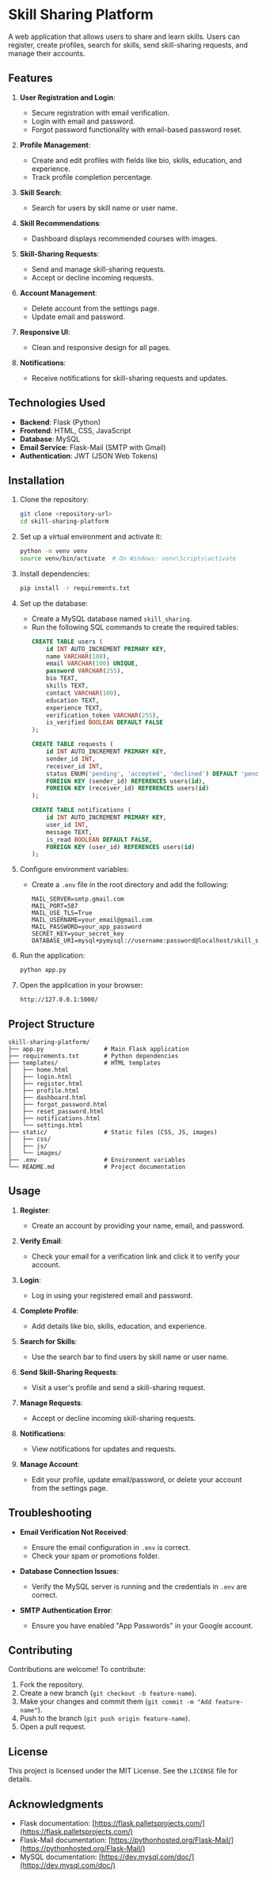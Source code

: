 # Skill Sharing Platform

A web application that allows users to share and learn skills. Users can register, create profiles, search for skills, send skill-sharing requests, and manage their accounts.

## Features

1. **User Registration and Login**:
   - Secure registration with email verification.
   - Login with email and password.
   - Forgot password functionality with email-based password reset.

2. **Profile Management**:
   - Create and edit profiles with fields like bio, skills, education, and experience.
   - Track profile completion percentage.

3. **Skill Search**:
   - Search for users by skill name or user name.

4. **Skill Recommendations**:
   - Dashboard displays recommended courses with images.

5. **Skill-Sharing Requests**:
   - Send and manage skill-sharing requests.
   - Accept or decline incoming requests.

6. **Account Management**:
   - Delete account from the settings page.
   - Update email and password.

7. **Responsive UI**:
   - Clean and responsive design for all pages.

8. **Notifications**:
   - Receive notifications for skill-sharing requests and updates.

## Technologies Used

- **Backend**: Flask (Python)
- **Frontend**: HTML, CSS, JavaScript
- **Database**: MySQL
- **Email Service**: Flask-Mail (SMTP with Gmail)
- **Authentication**: JWT (JSON Web Tokens)

## Installation

1. Clone the repository:
   ```bash
   git clone <repository-url>
   cd skill-sharing-platform
   ```

2. Set up a virtual environment and activate it:
   ```bash
   python -m venv venv
   source venv/bin/activate  # On Windows: venv\Scripts\activate
   ```

3. Install dependencies:
   ```bash
   pip install -r requirements.txt
   ```

4. Set up the database:
   - Create a MySQL database named `skill_sharing`.
   - Run the following SQL commands to create the required tables:
     ```sql
     CREATE TABLE users (
         id INT AUTO_INCREMENT PRIMARY KEY,
         name VARCHAR(100),
         email VARCHAR(100) UNIQUE,
         password VARCHAR(255),
         bio TEXT,
         skills TEXT,
         contact VARCHAR(100),
         education TEXT,
         experience TEXT,
         verification_token VARCHAR(255),
         is_verified BOOLEAN DEFAULT FALSE
     );

     CREATE TABLE requests (
         id INT AUTO_INCREMENT PRIMARY KEY,
         sender_id INT,
         receiver_id INT,
         status ENUM('pending', 'accepted', 'declined') DEFAULT 'pending',
         FOREIGN KEY (sender_id) REFERENCES users(id),
         FOREIGN KEY (receiver_id) REFERENCES users(id)
     );

     CREATE TABLE notifications (
         id INT AUTO_INCREMENT PRIMARY KEY,
         user_id INT,
         message TEXT,
         is_read BOOLEAN DEFAULT FALSE,
         FOREIGN KEY (user_id) REFERENCES users(id)
     );
     ```

5. Configure environment variables:
   - Create a `.env` file in the root directory and add the following:
     ```
     MAIL_SERVER=smtp.gmail.com
     MAIL_PORT=587
     MAIL_USE_TLS=True
     MAIL_USERNAME=your_email@gmail.com
     MAIL_PASSWORD=your_app_password
     SECRET_KEY=your_secret_key
     DATABASE_URI=mysql+pymysql://username:password@localhost/skill_sharing
     ```

6. Run the application:
   ```bash
   python app.py
   ```

7. Open the application in your browser:
   ```
   http://127.0.0.1:5000/
   ```

## Project Structure

```
skill-sharing-platform/
├── app.py                 # Main Flask application
├── requirements.txt       # Python dependencies
├── templates/             # HTML templates
│   ├── home.html
│   ├── login.html
│   ├── register.html
│   ├── profile.html
│   ├── dashboard.html
│   ├── forgot_password.html
│   ├── reset_password.html
│   ├── notifications.html
│   └── settings.html
├── static/                # Static files (CSS, JS, images)
│   ├── css/
│   ├── js/
│   └── images/
├── .env                   # Environment variables
└── README.md              # Project documentation
```

## Usage

1. **Register**:
   - Create an account by providing your name, email, and password.

2. **Verify Email**:
   - Check your email for a verification link and click it to verify your account.

3. **Login**:
   - Log in using your registered email and password.

4. **Complete Profile**:
   - Add details like bio, skills, education, and experience.

5. **Search for Skills**:
   - Use the search bar to find users by skill name or user name.

6. **Send Skill-Sharing Requests**:
   - Visit a user's profile and send a skill-sharing request.

7. **Manage Requests**:
   - Accept or decline incoming skill-sharing requests.

8. **Notifications**:
   - View notifications for updates and requests.

9. **Manage Account**:
   - Edit your profile, update email/password, or delete your account from the settings page.

## Troubleshooting

- **Email Verification Not Received**:
  - Ensure the email configuration in `.env` is correct.
  - Check your spam or promotions folder.

- **Database Connection Issues**:
  - Verify the MySQL server is running and the credentials in `.env` are correct.

- **SMTP Authentication Error**:
  - Ensure you have enabled "App Passwords" in your Google account.

## Contributing

Contributions are welcome! To contribute:

1. Fork the repository.
2. Create a new branch (`git checkout -b feature-name`).
3. Make your changes and commit them (`git commit -m "Add feature-name"`).
4. Push to the branch (`git push origin feature-name`).
5. Open a pull request.

## License

This project is licensed under the MIT License. See the `LICENSE` file for details.

## Acknowledgments

- Flask documentation: [https://flask.palletsprojects.com/](https://flask.palletsprojects.com/)
- Flask-Mail documentation: [https://pythonhosted.org/Flask-Mail/](https://pythonhosted.org/Flask-Mail/)
- MySQL documentation: [https://dev.mysql.com/doc/](https://dev.mysql.com/doc/)